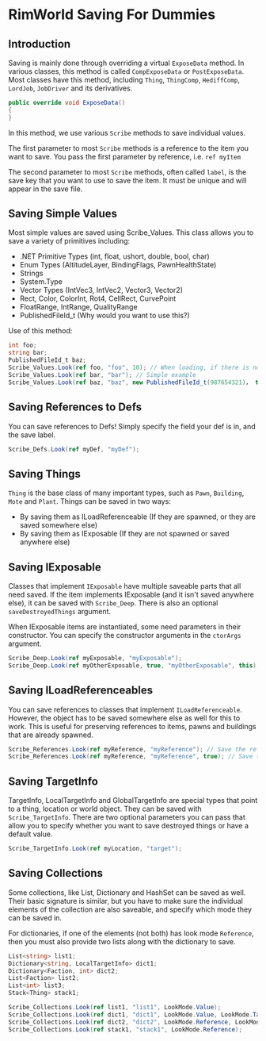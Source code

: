 # RimWorld Saving For Dummies

## Introduction
Saving is mainly done through overriding a virtual `ExposeData` method. In various classes, this method is called `CompExposeData` or `PostExposeData`. Most classes have this method, including `Thing`, `ThingComp`, `HediffComp`, `LordJob`, `JobDriver` and its derivatives.

```cs
public override void ExposeData()
{
}
```

In this method, we use various `Scribe` methods to save individual values.

The first parameter to most `Scribe` methods is a reference to the item you want to save. You pass the first parameter by reference, i.e. `ref myItem`

The second parameter to most `Scribe` methods, often called `label`, is the save key that you want to use to save the item. It must be unique and will appear in the save file.

## Saving Simple Values
Most simple values are saved using Scribe_Values. This class allows you to save a variety of primitives including:
- .NET Primitive Types (int, float, ushort, double, bool, char)
- Enum Types (AltitudeLayer, BindingFlags, PawnHealthState)
- Strings
- System.Type
- Vector Types (IntVec3, IntVec2, Vector3, Vector2)
- Rect, Color, ColorInt, Rot4, CellRect, CurvePoint
- FloatRange, IntRange, QualityRange
- PublishedFileId_t (Why would you want to use this?)

Use of this method: 
```cs
int foo;
string bar;
PublishedFileId_t baz;
Scribe_Values.Look(ref foo, "foo", 10); // When loading, if there is no entry of the value of foo, set it to 10
Scribe_Values.Look(ref bar, "bar"); // Simple example
Scribe_Values.Look(ref baz, "baz", new PublishedFileId_t(987654321)， true); // When loading, if there is no entry of the value of foo, set it to new PublishedFileId_t(987654321). Also force save the value
```

## Saving References to Defs
You can save references to Defs! Simply specify the field your def is in, and the save label.

```cs
Scribe_Defs.Look(ref myDef, "myDef");
```

## Saving Things
`Thing` is the base class of many important types, such as `Pawn`, `Building`, `Mote` and `Plant`. Things can be saved in two ways:
- By saving them as ILoadReferenceable (If they are spawned, or they are saved somewhere else)
- By saving them as IExposable (If they are not spawned or saved anywhere else)

## Saving IExposable
Classes that implement `IExposable` have multiple saveable parts that all need saved. If the item implements IExposable (and it isn't saved anywhere else), it can be saved with `Scribe_Deep`. There is also an optional `saveDestroyedThings` argument.

When IExposable items are instantiated, some need parameters in their constructor. You can specify the constructor arguments in the `ctorArgs` argument.
```cs
Scribe_Deep.Look(ref myExposable, "myExposable");
Scribe_Deep.Look(ref myOtherExposable, true, "myOtherExposable", this); // Saves myOtherExposable even if destroyed, and passes `this` to the constructor.
```

## Saving ILoadReferenceables
You can save references to classes that implement `ILoadReferenceable`. However, the object has to be saved somewhere else as well for this to work. This is useful for preserving references to items, pawns and buildings that are already spawned.

```cs
Scribe_References.Look(ref myReference, "myReference"); // Save the reference, unless destroyed.
Scribe_References.Look(ref myReference, "myReference", true); // Save the reference, even if destroyed.
```

## Saving TargetInfo
TargetInfo, LocalTargetInfo and GlobalTargetInfo are special types that point to a thing, location or world object. They can be saved with `Scribe_TargetInfo`. There are two optional parameters you can pass that allow you to specify whether you want to save destroyed things or have a default value.

```cs
Scribe_TargetInfo.Look(ref myLocation, "target");
```

## Saving Collections
Some collections, like List, Dictionary and HashSet can be saved as well. Their basic signature is similar, but you have to make sure the individual elements of the collection are also saveable, and specify which mode they can be saved in.

For dictionaries, if one of the elements (not both) has look mode `Reference`, then you must also provide two lists along with the dictionary to save. 

```cs
List<string> list1;
Dictionary<string, LocalTargetInfo> dict1;
Dictionary<Faction, int> dict2;
List<Faction> list2;
List<int> list3;
Stack<Thing> stack1;

Scribe_Collections.Look(ref list1, "list1", LookMode.Value);
Scribe_Collections.Look(ref dict1, "dict1", LookMode.Value, LookMode.TargetInfo);
Scribe_Collections.Look(ref dict2, "dict2", LookMode.Reference, LookMode.Value, ref list2, ref list3);
Scribe_Collections.Look(ref stack1, "stack1", LookMode.Reference);
```